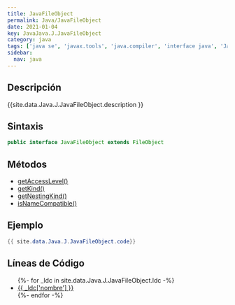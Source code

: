 ```yaml
---
title: JavaFileObject
permalink: Java/JavaFileObject
date: 2021-01-04
key: JavaJava.J.JavaFileObject
category: java
tags: ['java se', 'javax.tools', 'java.compiler', 'interface java', 'Java 1.6']
sidebar: 
  nav: java
---
```


## Descripción
{{site.data.Java.J.JavaFileObject.description }}

## Sintaxis
~~~java
public interface JavaFileObject extends FileObject
~~~

## Métodos
* [getAccessLevel()](/Java/JavaFileObject/getAccessLevel)
* [getKind()](/Java/JavaFileObject/getKind)
* [getNestingKind()](/Java/JavaFileObject/getNestingKind)
* [isNameCompatible()](/Java/JavaFileObject/isNameCompatible)

## Ejemplo
~~~java
{{ site.data.Java.J.JavaFileObject.code}}
~~~

## Líneas de Código
<ul>
{%- for _ldc in site.data.Java.J.JavaFileObject.ldc -%}
   <li>
       <a href="{{_ldc['url'] }}">{{ _ldc['nombre'] }}</a>
   </li>
{%- endfor -%}
</ul>
